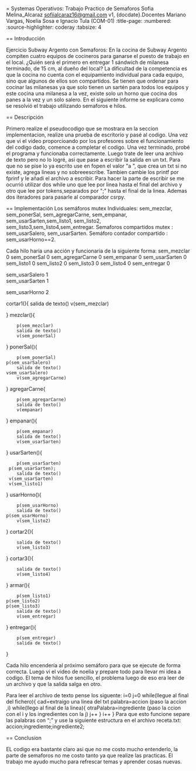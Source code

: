 = Systemas Operativos: Trabajo Practico de Semaforos
 Sofia Melina_Alcaraz <sofiialcaraz16@gmail.com>
 v1, {docdate}.Docentes Mariano Vargas, Noelia Sosa e Ignacio Tula (COM-01)
 :title-page:
 :numbered:
 :source-highlighter: coderay
 :tabsize: 4

== Introducción

Ejercicio Subway Argento con Semaforos:
En la cocina de Subway Argento compiten cuatro equipos de cocineros para ganarse el puesto de trabajo en el local. ¿Quién será el primero en entregar 1 sándwich de milanesa terminado, de 15 cm, al dueño del local? La dificultad de la competencia es que la cocina no cuenta con el equipamiento individual  para cada equipo, sino que algunos de ellos son compartidos. Se tienen que ordenar para cocinar las milanesas ya que solo tienen un sartén para todos los equipos y este cocina una milanesa a la vez, existe solo un horno que cocina dos panes a la vez  y un solo salero.
En el siguiente informe se explicara como se resolvió el trabajo utilizando semaforos e hilos.
 
== Descripción

Primero realize el pseudocodigo que se mostrara en la seccion implementacion, realize una prueba
de escritorio y pasé al codigo.
Una vez que vi el video proporcioando por los profesores sobre el funcionamiento del codigo
dado, comence a completar el codigo.
Una vez terminado, probé el programa y funcionaba correctamente.
Luego trate de leer una archivo de texto pero no lo logré, asi que pase a escribir la salida en un txt.
Para que no se pise lo ya escrito use en fopen el valor "a ", que crea un txt si no existe, agrega lineas y no sobreeescribe.
Tambien cambie los printf por fprinf y le añadi  el archivo a escribir.
Para hacer la parte de escribir se me ocurrió utilizar dos while uno que lee por linea hasta el final del archivo
y otro que lee por tokens,separados por ";" hasta el final de la linea. Ademas dos iteradores para pasarle
al comparador csrpy.

== Implementación
Los semáforos mutex Individuales: sem_mezclar, sem_ponerSal, sem_agregarCarne, sem_empanar, sem_usarSarten,sem_listo1, sem_listo2, sem_listo3,sem_listo4,sem_entregar.
Semaforos compartidos mutex : sem_usarSalero, sem_usarSarten.
Semáforo contador compartido : sem_usarHorno==2.

Cada hilo haría una acción y funcionaria de la siguiente forma:
 sem_mezclar        0
 sem_ponerSal       0
 sem_agregarCarne   0
 sem_empanar        0
 sem_usarSarten     0
 sem_listo1         0
 sem_listo2         0
 sem_listo3         0
 sem_listo4         0
 sem_entregar       0

sem_usarSalero      1     
sem_usarSarten      1

sem_usarHorno       2

cortar1(){
		salida de texto()
		v(sem_mezclar)

}
mezclar(){
	
		p(sem_mezclar)
		salida de texto()
		v(sem_ponerSal)

}
ponerSal(){
	
		p(sem_ponerSal)
    p(sem_usarSalero)
		salida de texto()
    vsem_usarSalero)
		v(sem_agregarCarne)

}
agregarCarne{
	
		p(sem_agregarCarne)
		salida de texto()
		v(empanar)

}
empanar(){
	
		p(sem_empanar)
		salida de texto()
		v(sem_usarSarten)

}
usarSarten(){
	
		p(sem_usarSarten)
     p(sem_usarSarten);
		salida de texto()
     v(sem_usarSarten)
     v(sem_listo1)
 
}
usarHorno(){
	
		p(sem_usarHorno)
		salida de texto()
    p(sem_usarHorno)
		v(sem_listo2)

}
cortar2(){

		salida de texto()
		v(sem_listo3)

}
cortar3(){

		salida de texto()
		v(sem_listo4)

}
armar(){
	
		p(sem_listo1)
    p(sem_listo2)
    p(sem_listo3)
		salida de texto()
		v(sem_entregar)

}
entregar(){
	
		p(sem_entregar)
		salida de texto()

}

Cada hilo encendería al próximo semáforo para que se ejecute de forma correcta.
 Luego vi el video de noelia y prepare todo para llevar mi idea a codigo.
El tema de hilos fue sencillo, el problema luego de eso era leer de un archivo
 y que la salida salga en otro.
 
 
Para leer el archivo de texto pense los siguente:
i=0
j=0
while(llegue al final del fichero){
	cad=extraigo una linea del txt
	palabra=accion
  (paso la accion ,i)
	while(llego al final de la linea){
		otraPalabra=ingrediente 
	  (paso la ccion con el i y los ingredientes con la j)
    j++
  }
  i++
}
Para que esto funcione separe las palabras con “;” y use la siguiente estructura en el archivo 
receta.txt:
accion;ingrediente;ingrediente2;

== Conclusion

 EL codigo era bastante claro asi que no me costo mucho entenderlo, la parte de semaforos no me costo tanto ya que realize las practicas.
 El trabajo me ayudo mucho para refrescar temas y aprender cosas nuevas.
